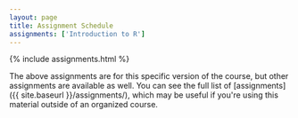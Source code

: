 ```yaml
---
layout: page
title: Assignment Schedule
assignments: ['Introduction to R']
---
```


{% include assignments.html %}

The above assignments are for this specific version of the course, but other
assignments are available as well. You can see the full list of
[assignments]({{ site.baseurl }}/assignments/), which may be useful if you're using this material
outside of an organized course.

<!-- Schedule Management
- Update the `assignments:` list with `title:` from `assignments/` files. 
- Add 'Template' to `assignments:` to view the course template from `docs/`. 
- The remaining content should be left AS IS.

'The Origins of Life', 
'Population Ecology 1',
'Population Ecology 2', 'Community Ecology 1: Species Coexistence', 
'Community Ecology 2: Food Webs', 'Succession', 'Ecosystem Ecology 1',
'Ecosystem Ecology 2'

-->